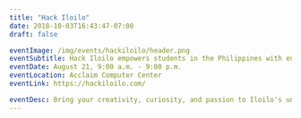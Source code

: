 ```yaml
---
title: "Hack Iloilo"
date: 2018-10-03T16:43:47-07:00
draft: false

eventImage: /img/events/hackiloilo/header.png
eventSubtitle: Hack Iloilo empowers students in the Philippines with entrepreneurial skills and challenges them to solve real world problems.
eventDate: August 21, 9:00 a.m. - 9:00 p.m.
eventLocation: Acclaim Computer Center
eventLink: https://hackiloilo.com/

eventDesc: Bring your creativity, curiosity, and passion to Iloilo's unique hackathon. A hackathon is a coding event in which teams “hack” together to create an awesome project like a game, website, or app. Team up with some of the brightest minds in Iloilo and—fueled by free food and the chance to win prizes—turn your creative energy into award-winning projects that entertain and inspire.
---
```

